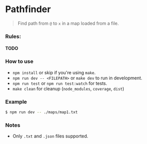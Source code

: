 # Pathfinder
> Find path from `@` to `x` in a map loaded from a file.

### Rules:
#### TODO

### How to use
- `npm install` or skip if you're using `make`.
- `npm run dev -- <FILEPATH>` or `make dev` to run in development.
- `npm run test` or `npm run test:watch` for tests.
- `make clean` for cleanup (`node_modules`, `coverage`, `dist`)

### Example
```bash
$ npm run dev -- ./maps/map1.txt
```

### Notes
- Only `.txt` and `.json` files supported.
